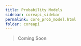 ```yaml
---
title: Probability Models
sidebar: coreapi_sidebar
permalink: core_prob_model.html
folder: coreapi
---
```


>Coming Soon
